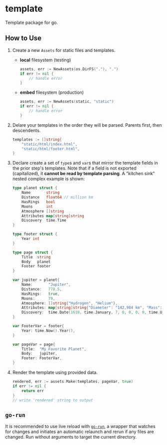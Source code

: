 # template

Template package for go.

## How to Use

1. Create a new `Assets` for static files and templates.
    - **local** filesystem (testing)
        ```go
        assets, err := NewAssets(os.DirFS("."), ".")
        if err != nil {
            // handle error    
        }
        ```
    - **embed** filesystem (production)
        ```go
        assets, err := NewAssets(static, "static")
        if err != nil {
            // handle error    
        }
        ```

1. Delare your templates in the order they will be parsed. Parents first, then descendents.
    ```go
    templates := []string{
        "static/html/index.html",
        "static/html/footer.html",
    }
    ```

1. Declare create a set of `type`s and `var`s that mirror the template fields in the prior step's templates. Note that if a field is not exported (capitalized), it **cannot be read by template parsing**. A "kitchen sink" nested complex example is shown:
    ```go
    type planet struct {
        Name       string
        Distance   float64 // million km
        HasRings   bool
        Moons      int
        Atmosphere []string
        Attributes map[string]string
        Discovery  time.Time
    }

    type footer struct {
        Year int
    }

    type page struct {
        Title  string
        Body   planet
        Footer footer
    }

    var jupiter = planet{
        Name:       "Jupiter",
        Distance:   778.5,
        HasRings:   true,
        Moons:      79,
        Atmosphere: []string{"Hydrogen", "Helium"},
        Attributes: map[string]string{"Diameter": "142,984 km", "Mass": "1.898 × 10^27 kg"},
        Discovery:  time.Date(1610, time.January, 7, 0, 0, 0, 0, time.UTC),
    }

    var FooterVar = footer{
        Year: time.Now().Year(),
    }

    var pageVar = page{
        Title:  "My Favorite Planet",
        Body:   jupiter,
        Footer: FooterVar,
    }
    ```

4. Render the template using provided data.
    ```go
    rendered, err := assets.Make(templates, pageVar, true)
    if err != nil {
        return err
    }
    // write 'rendered' string to output
    ```


## `go-run`

It is recommended to use live reload with [`go-run`](https://github.com/grackleclub/go-run), a wrapper that watches for changes and initiates an automatic relaunch and rerun if any files are changed. Run without arguments to target the current directory.
